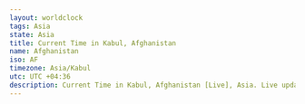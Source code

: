 ```yaml
---
layout: worldclock
tags: Asia
state: Asia
title: Current Time in Kabul, Afghanistan
name: Afghanistan
iso: AF
timezone: Asia/Kabul
utc: UTC +04:36
description: Current Time in Kabul, Afghanistan [Live], Asia. Live update now time in Kabul, timezone Asia/Kabul, UTC +04:36, Country ISO code & Current Local Time.
---
```


